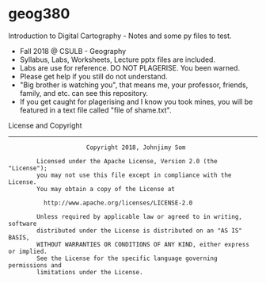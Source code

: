 # geog380
Introduction to Digital Cartography - Notes and some py files to test.

- Fall 2018 @ CSULB - Geography
- Syllabus, Labs, Worksheets, Lecture pptx files are included.
- Labs are use for reference. DO NOT PLAGERISE. You been warned.
- Please get help if you still do not understand.
- "Big brother is watching you", that means me, your professor, friends, family, and etc. can see this repository.
- If you get caught for plagerising and I know you took mines, you will be featured in a text file called "file of shame.txt".

License and Copyright
<hr>
                        
                          Copyright 2018, Johnjimy Som 
            
            Licensed under the Apache License, Version 2.0 (the "License");
            you may not use this file except in compliance with the License.
            You may obtain a copy of the License at

              http://www.apache.org/licenses/LICENSE-2.0

            Unless required by applicable law or agreed to in writing, software
            distributed under the License is distributed on an "AS IS" BASIS,
            WITHOUT WARRANTIES OR CONDITIONS OF ANY KIND, either express or implied.
            See the License for the specific language governing permissions and
            limitations under the License.
